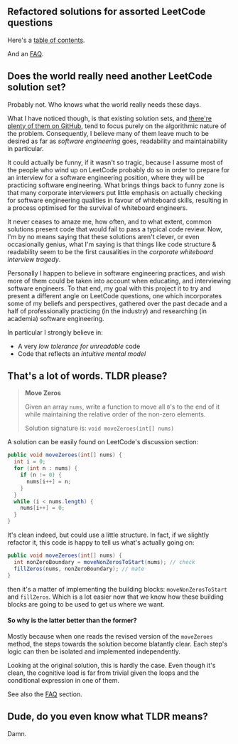 ## Refactored solutions for assorted LeetCode questions

Here's a [table of contents](TOC.md).

And an [FAQ](FAQ.md).



## Does the world really need another LeetCode solution set?

Probably not. Who knows what the world really needs these days.

What I have noticed though, is that existing solution sets, and [there're plenty of them on GitHub](https://lmgtfy.com/?q=leetcode+solutions+github), tend to focus purely on the algorithmic nature of the problem. Consequently, I believe many of them leave much to be desired as far as *software engineering* goes, readability and maintainability in particular.

It could actually be funny, if it wasn't  so tragic, because I assume most of the people who wind up on LeetCode probably do so in order to prepare for an interview for a software engineering position, where they will be practicing software engineering. 
What brings things back to funny zone is that many corporate interviewers put little emphasis on actually checking for software engineering qualities in favour of whiteboard skills, resulting in a process optimised for the survival of whiteboard engineers.

It never ceases to amaze me, how often, and to what extent, common solutions present code that would fail to pass a typical code review. Now, I'm by no means saying that these solutions aren't clever, or even occasionally genius, what I'm saying is that things like code structure & readability seem to be the first causalities in the *corporate whiteboard interview tragedy*.

Personally I happen to believe in software engineering practices, and wish more of them could be taken into account when educating, and interviewing software engineers. To that end, my goal with this project it to try and present a different angle on LeetCode questions, one which incorporates some of my beliefs and perspectives, gathered over the past decade and a half of professionally practicing (in the industry) and researching (in academia) software engineering. 

In particular I strongly believe in:
 - A very *low tolerance for unreadable* code
 - Code that reflects an *intuitive mental model*



## That's a lot of words. TLDR please?

> **Move Zeros**
>
> Given an array `nums`, write a function to move all `0`'s to the end of it while maintaining the relative order of the non-zero elements.
>
> Solution signature is: `void moveZeroes(int[] nums)`



A solution can be easily found on LeetCode's discussion section:
```java
public void moveZeroes(int[] nums) {
  int i = 0;
  for (int n : nums) {
    if (n != 0) {
      nums[i++] = n;
    }	         
  }
  while (i < nums.length) {
    nums[i++] = 0;
  }
}
```

It's clean indeed, but could use a little structure. In fact, if we slightly refactor it, this code is happy to tell us what's actually going on:

```java
public void moveZeroes(int[] nums) {  
  int nonZeroBoundary = moveNonZerosToStart(nums); // check
  fillZeros(nums, nonZeroBoundary); // mate
}
```

then it's a matter of implementing the building blocks: `moveNonZerosToStart` and `fillZeros`. Which is a lot easier now that we know how these building blocks are going to be used to get us where we want.

#### So why is the latter better than the former?

Mostly because when one reads the revised version of the `moveZeroes` method, the steps towards the solution become blatantly clear. Each step's logic can then be isolated and implemented independently. 

Looking at the original solution, this is hardly the case. Even though it's clean, the cognitive load is far from trivial given the loops and the conditional expression in one of them.

See also the [FAQ](FAQ.md) section.



## Dude, do you even know what TLDR  means?
Damn.
